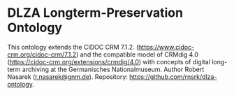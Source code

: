 # DLZA Longterm-Preservation Ontology
This ontology extends the CIDOC CRM 7.1.2. (https://www.cidoc-crm.org/cidoc-crm/7.1.2) and the compatible model of CRMdig 4.0 (https://cidoc-crm.org/extensions/crmdig/4.0) with concepts of digital long-term archiving at the Germanisches Nationalmuseum. Author Robert Nasarek (r.nasarek@gnm.de). Repository: https://github.com/rnsrk/dlza-ontology.